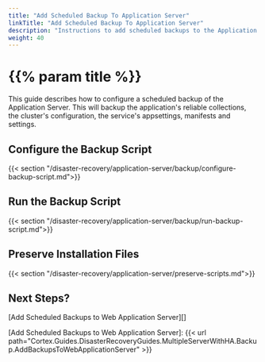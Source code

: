```yaml
---
title: "Add Scheduled Backup To Application Server"
linkTitle: "Add Scheduled Backup To Application Server"
description: "Instructions to add scheduled backups to the Application Server."
weight: 40
---
```


# {{% param title %}}

This guide describes how to configure a scheduled backup of the Application Server. This will backup the application's reliable collections, the cluster's configuration, the service's appsettings, manifests and settings.

## Configure the Backup Script

{{< section "/disaster-recovery/application-server/backup/configure-backup-script.md">}}

## Run the Backup Script

{{< section "/disaster-recovery/application-server/backup/run-backup-script.md">}}

## Preserve Installation Files

{{< section "/disaster-recovery/application-server/preserve-scripts.md">}}

## Next Steps?

[Add Scheduled Backups to Web Application Server][]

[Add Scheduled Backups to Web Application Server]: {{< url path="Cortex.Guides.DisasterRecoveryGuides.MultipleServerWithHA.Backup.AddBackupsToWebApplicationServer" >}}